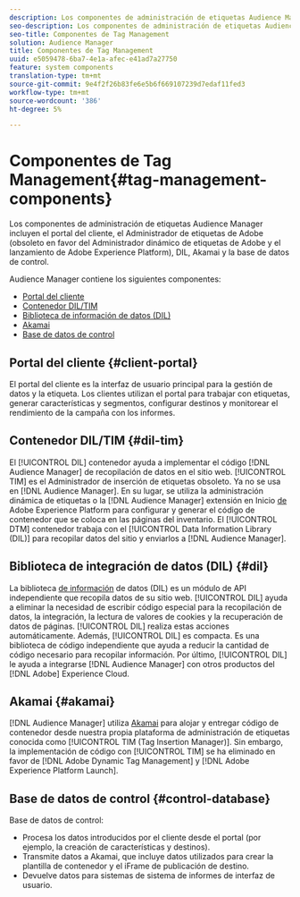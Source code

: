 ```yaml
---
description: Los componentes de administración de etiquetas Audience Manager incluyen el portal del cliente, el Administrador de etiquetas de Adobe (obsoleto en favor del Administrador dinámico de etiquetas de Adobe y el lanzamiento de Adobe Experience Platform), DIL, Akamai y la base de datos de control.
seo-description: Los componentes de administración de etiquetas Audience Manager incluyen el portal del cliente, el Administrador de etiquetas de Adobe (obsoleto en favor del Administrador dinámico de etiquetas de Adobe y el lanzamiento de Adobe Experience Platform), DIL, Akamai y la base de datos de control.
seo-title: Componentes de Tag Management
solution: Audience Manager
title: Componentes de Tag Management
uuid: e5059478-6ba7-4e1a-afec-e41ad7a27750
feature: system components
translation-type: tm+mt
source-git-commit: 9e4f2f26b83fe6e5b6f669107239d7edaf11fed3
workflow-type: tm+mt
source-wordcount: '386'
ht-degree: 5%

---
```



# Componentes de Tag Management{#tag-management-components}

Los componentes de administración de etiquetas Audience Manager incluyen el portal del cliente, el Administrador de etiquetas de Adobe (obsoleto en favor del Administrador dinámico de etiquetas de Adobe y el lanzamiento de Adobe Experience Platform), DIL, Akamai y la base de datos de control.

<!-- 

c_comptag.xml

 -->

Audience Manager contiene los siguientes componentes:

* [Portal del cliente](../../reference/system-components/components-tag-management.md#client-portal)
* [Contenedor DIL/TIM](../../reference/system-components/components-tag-management.md#dil-tim)
* [Biblioteca de información de datos (DIL)](../../reference/system-components/components-tag-management.md#dil)
* [Akamai](../../reference/system-components/components-tag-management.md#akamai)
* [Base de datos de control](../../reference/system-components/components-tag-management.md#control-database)

## Portal del cliente {#client-portal}

El portal del cliente es la interfaz de usuario principal para la gestión de datos y la etiqueta. Los clientes utilizan el portal para trabajar con etiquetas, generar características y segmentos, configurar destinos y monitorear el rendimiento de la campaña con los informes.

## Contenedor DIL/TIM {#dil-tim}

El [!UICONTROL DIL] contenedor ayuda a implementar el código [!DNL Audience Manager] de recopilación de datos en el sitio web. [!UICONTROL TIM] es el Administrador de inserción de etiquetas obsoleto. Ya no se usa en [!DNL Audience Manager]. En su lugar, se utiliza la administración [](https://docs.adobe.com/content/help/es-ES/dtm/using/dtm-home.html) dinámica de etiquetas o la [!DNL Audience Manager] extensión en Inicio [de](https://docs.adobelaunch.com/extension-reference/web/adobe-audience-manager-extension) Adobe Experience Platform para configurar y generar el código de contenedor que se coloca en las páginas del inventario. El [!UICONTROL DTM] contenedor trabaja con el [!UICONTROL Data Information Library (DIL)] para recopilar datos del sitio y enviarlos a [!DNL Audience Manager].

## Biblioteca de integración de datos (DIL)  {#dil}

La biblioteca [de información](../../dil/dil-overview.md) de datos (DIL) es un módulo de API independiente que recopila datos de su sitio web. [!UICONTROL DIL] ayuda a eliminar la necesidad de escribir código especial para la recopilación de datos, la integración, la lectura de valores de cookies y la recuperación de datos de páginas. [!UICONTROL DIL] realiza estas acciones automáticamente. Además, [!UICONTROL DIL] es compacta. Es una biblioteca de código independiente que ayuda a reducir la cantidad de código necesario para recopilar información. Por último, [!UICONTROL DIL] le ayuda a integrarse [!DNL Audience Manager] con otros productos del [!DNL Adobe] Experience Cloud.

## Akamai {#akamai}

[!DNL Audience Manager] utiliza [Akamai](https://www.akamai.com/html/about/index.html) para alojar y entregar código de contenedor desde nuestra propia plataforma de administración de etiquetas conocida como [!UICONTROL TIM (Tag Insertion Manager)]. Sin embargo, la implementación de código con [!UICONTROL TIM] se ha eliminado en favor de [!DNL Adobe Dynamic Tag Management] y [!DNL Adobe Experience Platform Launch].

## Base de datos de control {#control-database}

Base de datos de control:

* Procesa los datos introducidos por el cliente desde el portal (por ejemplo, la creación de características y destinos).
* Transmite datos a Akamai, que incluye datos utilizados para crear la plantilla de contenedor y el iFrame de publicación de destino.
* Devuelve datos para sistemas de sistema de informes de interfaz de usuario.

